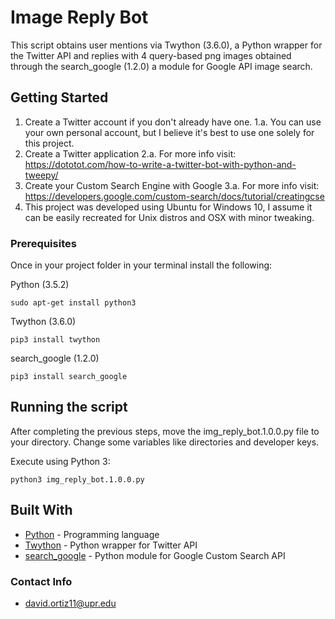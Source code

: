 # Image Reply Bot

This script obtains user mentions via Twython (3.6.0), a Python wrapper for the Twitter API and replies with 4 query-based png images obtained through the search_google (1.2.0) a module for Google API image search.

## Getting Started

1. Create a Twitter account if you don't already have one.
  1.a. You can use your own personal account, but I believe it's best to use one solely for this project.
2. Create a Twitter application
  2.a. For more info visit: https://dototot.com/how-to-write-a-twitter-bot-with-python-and-tweepy/
3. Create your Custom Search Engine with Google
  3.a. For more info visit: https://developers.google.com/custom-search/docs/tutorial/creatingcse
4. This project was developed using Ubuntu for Windows 10, I assume it can be easily recreated for Unix distros and OSX with minor tweaking.

### Prerequisites

Once in your project folder in your terminal install the following:

Python (3.5.2)

```
sudo apt-get install python3
```

Twython (3.6.0)

```
pip3 install twython
```

search_google (1.2.0)

```
pip3 install search_google
```

## Running the script

After completing the previous steps, move the img_reply_bot.1.0.0.py file to your directory.
Change some variables like directories and developer keys.

Execute using Python 3:

```
python3 img_reply_bot.1.0.0.py
```

## Built With

* [Python](https://docs.python.org/3/) - Programming language
* [Twython](https://twython.readthedocs.io/en/latest/index.html) - Python wrapper for Twitter API
* [search_google](https://rrwen.github.io/search_google/) - Python module for Google Custom Search API

### Contact Info
* david.ortiz11@upr.edu
